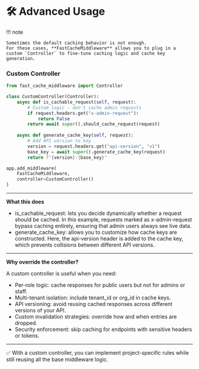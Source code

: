 # 🛠️ Advanced Usage

!!! note 

    Sometimes the default caching behavior is not enough.  
    For these cases, **FastCacheMiddleware** allows you to plug in a custom `Controller` to fine-tune caching logic and cache key generation.


### Custom Controller

```py
from fast_cache_middleware import Controller

class CustomController(Controller):
    async def is_cachable_request(self, request):
        # Custom logic - don't cache admin requests
        if request.headers.get("x-admin-request"):
            return False
        return await super().should_cache_request(request)
    
    async def generate_cache_key(self, request):
        # Add API version to key
        version = request.headers.get("api-version", "v1")
        base_key = await super().generate_cache_key(request)
        return f"{version}:{base_key}"

app.add_middleware(
    FastCacheMiddleware,
    controller=CustomController()
)
```

---
**What this does**

* is_cachable_request: lets you decide dynamically whether a request should be cached. In this example, requests marked as x-admin-request bypass caching entirely, ensuring that admin users always see live data.
* generate_cache_key: allows you to customize how cache keys are constructed. Here, the api-version header is added to the cache key, which prevents collisions between different API versions.
---
**Why override the controller?**

A custom controller is useful when you need:


* Per-role logic: cache responses for public users but not for admins or staff.
* Multi-tenant isolation: include tenant_id or org_id in cache keys.
* API versioning: avoid reusing cached responses across different versions of your API.
* Custom invalidation strategies: override how and when entries are dropped.
* Security enforcement: skip caching for endpoints with sensitive headers or tokens.

---


✅ With a custom controller, you can implement project-specific rules while still reusing all the base middleware logic.